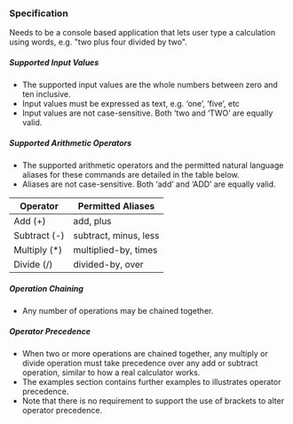 





### Specification

Needs to be a console based application that lets user type a calculation using words, e.g. "two plus four divided by two".

##### Supported Input Values
* The supported input values are the whole numbers between zero and ten inclusive.
* Input values must be expressed as text, e.g. ‘one’, ‘five’, etc
* Input values are not case-sensitive. Both ‘two and ‘TWO’ are equally valid.

##### Supported Arithmetic Operators
* The supported arithmetic operators and the permitted natural language aliases for
these commands are detailed in the table below.
* Aliases are not case-sensitive. Both ‘add’ and ‘ADD’ are equally valid. 

|Operator       |Permitted Aliases      |
|---------------|-----------------------|
|Add (+)        | add, plus             |
|Subtract (-)   | subtract, minus, less |
|Multiply (*)   | multiplied-by, times  |
|Divide (/)     | divided-by, over      |


##### Operation Chaining 
* Any number of operations may be chained together. 

##### Operator Precedence 

* When two or more operations are chained together, any multiply or divide operation
must take precedence over any add or subtract operation, similar to how a real
calculator works.
* The examples section contains further examples to illustrates operator precedence.
* Note that there is no requirement to support the use of brackets to alter operator
precedence. 